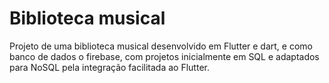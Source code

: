 # Biblioteca musical

Projeto de uma biblioteca musical desenvolvido em Flutter e dart, e como banco de dados o firebase, com projetos inicialmente em SQL e adaptados para NoSQL pela integração facilitada ao Flutter.
